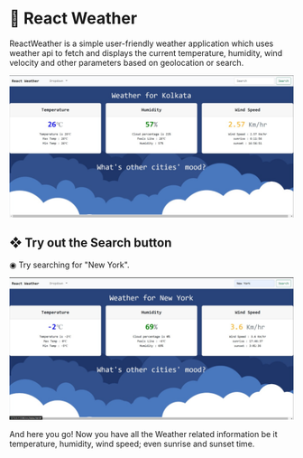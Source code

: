 # 🔵 React Weather
ReactWeather is a simple user-friendly weather application which uses weather api to fetch and displays the current temperature, humidity, wind velocity and other parameters based on geolocation or search.

![App Screenshot](https://github.com/Abhishek-Kanti/React-Weather/blob/master/img1.jpg)


## ❖ Try out the Search button

   ◉ Try searching for "New York".

![App Screenshot](https://github.com/Abhishek-Kanti/React-Weather/blob/master/img2.jpg)

   And here you go! Now you have all the Weather related information be it temperature, humidity, wind speed; even sunrise and sunset time.

